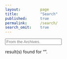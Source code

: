 ```yaml
---
layout:         page
title:          "Search"
published:      true
permalink:      /search/
search_omit:    true
---
```


<div id="search-container">
  <form method="get" action="/search" data-search-form>
    <input type="search" name="q" id="q" placeholder="From the Archives." data-search-input />
  </form>
</div>

  <!-- Search results placeholder -->
  <p data-search-found>
    <span data-search-found-count></span> result(s) found for &ldquo;<span data-search-found-term></span>&rdquo;.
  </p>
  <div data-search-results></div>

  <!-- Search result template -->
  <script type="text/x-template" id="search-result">
    <a href="##Url##">##Title##</a> Posted on ##Date##
    ##Excerpt##
  </script>

  <!-- jQuery - required but can be moved to the <head> -->
  <script src="//ajax.googleapis.com/ajax/libs/jquery/1.10.2/jquery.min.js"></script>

  <!-- Search script - Must appear after template -->
  <script src="/assets/js/search.js"></script>
